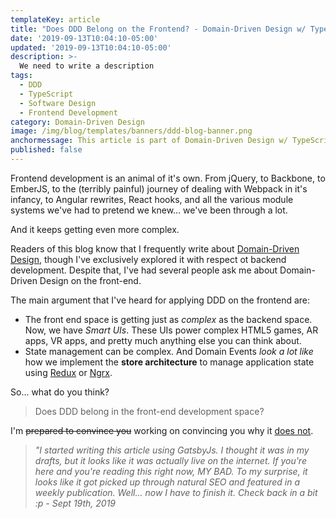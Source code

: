 ```yaml
---
templateKey: article
title: "Does DDD Belong on the Frontend? - Domain-Driven Design w/ TypeScript"
date: '2019-09-13T10:04:10-05:00'
updated: '2019-09-13T10:04:10-05:00'
description: >-
  We need to write a description
tags:
  - DDD
  - TypeScript
  - Software Design
  - Frontend Development
category: Domain-Driven Design
image: /img/blog/templates/banners/ddd-blog-banner.png
anchormessage: This article is part of Domain-Driven Design w/ TypeScript series. Continue reading <a href="/articles/categories/domain-driven-design">here</a>.
published: false
---
```


Frontend development is an animal of it's own. From jQuery, to Backbone, to EmberJS, to the (terribly painful) journey of dealing with Webpack in it's infancy, to Angular rewrites, React hooks, and all the various module systems we've had to pretend we knew... we've been through a lot.

And it keeps getting even more complex.

Readers of this blog know that I frequently write about [Domain-Driven Design](/articles/categories/domain-driven-design/), though I've exclusively explored it with respect ot backend development. Despite that, I've had several people ask me about Domain-Driven Design on the front-end.

The main argument that I've heard for applying DDD on the frontend are:

- The front end space is getting just as _complex_ as the backend space. Now, we have _Smart UIs_. These UIs power complex HTML5 games, AR apps, VR apps, and pretty much anything else you can think about.
- State management can be complex. And Domain Events _look a lot like_ how we implement the **store architecture** to manage application state using [Redux](https://redux.js.org/) or [Ngrx](https://ngrx.io/).

So... what do you think? 

> Does DDD belong in the front-end development space?

I'm ~~prepared to convince you~~ working on convincing you why it <u>does not</u>.

> _"I started writing this article using GatsbyJs. I thought it was in my drafts, but it looks like it was actually live on the internet. If you're here and you're reading this right now, MY BAD. To my surprise, it looks like it got picked up through natural SEO and featured in a weekly publication. Well... now I have to finish it. Check back in a bit :p - Sept 19th, 2019_

<!-- - DDD was meant to address

![DDD Diagram](/img/blog/ddd-intro/ddd-diagram.svg)
<p class="caption">Eric Evans' original DDD architecture diagram. Notice that Model-Driven Design and the Smart UI are mutually exclusive?</p> -->

<!-- ## <a class="anchor" name="Goals-of-DDD"></a>DDD was meant to simplify organizing business logic

Domain-Driven Design is the approach to software development which enables us to translate **complex problem domains** into rich, expressive and evolving software. 

The applications that DDD is well suited for are ones with _lots_ of **business logic**.

Applications built around DDD organize logic into different categories. Some examples are **core business logic**, **application layer logic**, **data access logic**, and **presentation logic**, etc.

### <div class="expandable-section">Read more about logic types in application development <div class="expandable-section-button" onclick="toggleExpandableSection('logic-types')">+</div></div>

<div id="logic-types" class="expandable-section-content">
  <p>These are the categories of business logic.</p>
  <ul>
    <li>Presentation logic: Logic that's concerned with how we present something to the user.</li>
    <li>Data access / adapter logic: Logic concerned with access an infrastructure laywer concern like caches, databases, front-ends, etc.</li>
    <li>Application layer logic / use case: Application specific logic. In an enterprise with several different applications (think Google's Docs, Sheets, Maps, etc), each application has it's own set of use cases and policy that governs those use cases.</li>
    <li>Domain layer logic: Core business that doesn't quite fit within the confines of a single entity.</li>
    <li>Validation logic: Logic that ensures that objects are valid.</li>
    <li>Core business logic: Logic that can be confined to a single entity. Ex: in a blog, the fact that a `comment` entity is created with `approved: true` or `approved: false` should be central the creation of a `comment` domain object.</li>
  </ul>
</div> -->

<!-- Among those categories of logic, the obvious candidate for logic that should belong on the front-end is **presentation logic**.

There are also times when **validation logic** (the kind that lives in our [Value Objects](/articles/typescript-value-object/)) can be duplicated to the frontend for things like form validation. 

---

## High-level policy and low-level details

What's **high-level** policy? What's a **low-level** detail?

The **highest-level** policy is anything within the **domain layer**.

The _next_ highest level is anything within the **application layer**.

Everything else after that is a _detail_... <u>including the front-end</u>.

![](/img/wiki/dependency-rule/clean-architecture-layers.svg)

The <u>heart of our application</u> is the **domain layer** which contains the core business rules in addition to the **application layer**. The application layer relies on the domain layer but contains the rules for the _current_ application (think about the _core business rules_ shared between Google apps like Docs, Drive, Sheets, and Maps).

<p class="special-quote"><b>The Dependency Rule</b>: If we apply the <a href="/articles/enterprise-typescript-nodejs/clean-nodejs-architecture/">clean architecture</a>, the <a href="/wiki/dependency-rule/">the dependency rule</a> states that high-level policy shouldn't rely on low-level details.</p> -->

<!-- 
Why do we organize our application like this? 

Is there a reason nothing in an _inner circle_ can't rely on something from an outer circle?

Is the a reason why an _entity_ can't rely on a _repository_ directly?

There certainly is. It's the **Open-Closed Principle**.

### The Open-Closed Principle

The **Open-Closed Principle** states that components should be open for extension, but closed for modification.

At the class level, I think this is well understood.

Blah blah blah.

But at the architectual level, our decision to put the **most important stuff** in the center and **minimize it's dependency on anything else** is not only OCP, but a way to protect our architecture from _volatility_.

### Volatility

Volatility is how likely some component will need to change.

Some components need to be changed all the time.

Therefore, it's best to minimize the amount of code that _depends_ on that.

Low-level details like the **front-end** is the best example of things that need to change often.

How often are you asked to change the position of a button, change what happens after you login, or change the color of something on the screen?

Consider expensive it would be to build and maintain applications if the front-end contained policy that other components relied on.

A change to the front-end would break everything else.

So we minimize the amount of mission critical business rules within the front-end to next to none because _the front-end is a detail_. -->

<!-- ## <a class="anchor" name="The-front-end-is-a-detail"></a>Backend is law

<img style="width: 100%;" src="/img/blog/ddd-frontend/generic-application-architecture.svg"/>

- The backend is a stable dependency that we a) protect from changes to infrastructure layer concerns (views, databases, caches, etc) and b) contains the high-level policy.
  - The Open-Closed Principle says that components should be open for extension, but closed for modification.
    - The goal is to make it so that
    - If your boss told you to change the color of the background on the client app, is that going to break the backend?
    - No, because architecturally, our system is open for extension but closed for abstraction. 
    - This is what we're doing when we **put all the high-level policy in the backend** and ensure that the front-end contains no high-level policy.

    - why do we do that?
      - because we know that the front-end is voltatile, we know that we're going to be asked to change things all the time presentationally, and that's what makes it voltatile.
      - Frontends get created and wiped away all the time because they're not as mission critical and risky to change as the back-end.
      - and that's probably why for most developers, their first developer job will most likely be as a frontend developer. 
    
    - if we were asked to change some high-level policy in the backend, would that affect the front-end?
      - has sure might. it has a great potential to affect everything that relies on it, which includes **the front end** _AND_ the **database**.

 -->

<!-- 
<img style="width: 100%;" src="/img/blog/ddd-frontend/generic-application-architecture.svg"/>

<img style="width: 100%;" src="/img/blog/ddd-frontend/component-volatility.svg"/> -->


<!-- 
## <a class="anchor" name="Frontend Complexity is Architectural"></a>The front-end complexity is architectural

Temporarily ignoring complex things like rendering svgs, projecting 3D shapes, or facial detection, the most common complexity faced in **large front-end applications** is an architectural complexity.

The goal of every front-end framework is to simplify the way that we:

- Define data (data storage)
- Signal that data changes (change detection)
- React to data changes (data flow)

There's no shortage of approaches to handle this. 

- Data storage: Redux/Ngrx store architecture, service-oriented architecture, etc
- Change detection: Angular Zones, Vue's `Object.defineProperty(), React reconcilliation, etc
- React to data changes: Observables, hooks, one-way data flow, etc

How do you decide which one to use? 

These are the early architectural decisions that have a profound impact on the quality and ease of development for the remainder of the project's lifespan.  -->

<!-- Would it be fair to say that choosing a front end architectural stack influences the rest of your development efforts on that project? 

Would it be fair to say that this choice is the **high-level policy**, and the code we write for the rest of the application are the **low-level details**? -->

<!-- When you choose a frontend architecture, that stack influences _the way_ you write for the rest of the project.

Choosing that stack, organizing code, and coding within the framework dictated by the stack is (arguably) the most challenging part of front-end development.

<u>None of this has to do with encapsulating a domain model to simplify business logic</u>.

And again, that's what DDD is primarily meant to do.

What's the domain of the front-end anyway?

## The domain of the frontend is the DOM

In a **recruting enterprise**, an application that helps coders get jobs might need the help from several subdomains, like `jobs`, `billing`, `notifications`, `users`, and so on.

What's the domain of the front-end?

If it has to be anything, it's the DOM. -->

<!-- The majority of our front-endcode is _dumb_ to the actual problem domain. It largely entails simply **validating forms** before making API calls, **presenting data**, and responding to events like _clicks_ or _button presses_.

<img style="width: 75%;" src="/img/blog/ddd-frontend/frontend-subdomain.svg"/>

<p class="caption">The primary concepts of coding within the DOM.</p> -->

<!-- These are the concerns we interact with on a daily basis. We're **far** from _being responsible for_ or even _having to acknowledge_ the high-level policy that resides in the backend.

Note that this isn't always the case. Sometimes, in presentation-heavy applications like games or applications with canvas / D3 rendering, domain logic _does_ get <u>duplicated into the presentation layer in order to influence how things are presented</u>. We'll discuss those scenarios in TODO: Domain Knowledge in the Presentation Layer.

## Container components vs. dumb functional components

In 2019, component theory is common knowledge for front-end developers using modern JavaScript frameworks.

The idea is the **container components** are smart- they hold the state and methods that are responsible for _changing_ the state. -->

<!-- Container components are parents to **dumb functional components**. These are components that simply accept the current state/props from the **container components**. They hold no state, and notify the parent when we want to carry out an action.

When we say to keep the UI dumb, we're _not referring to container theory_.

When we say to keep the UI dumb, we mean to keep the UI free of **high-level policy**.

## Validation logic 

In Domain-Driven Design, **value objects** are responsible for validation logic.

If we had a `User` class and we wanted to ensure that no `User` could ever be created with an invalid `email`, we'd change the type of `email:string` to `email: UserEmail` and create a `UserEmail` value object to control creation of the valid `UserEmail`. See the example of a `UserEmail` class below.

```typescript
import { TextUtil } from '../utils'
import { Result, Guard } from '../../core'

interface UserEmailProps {
  email: string;
}

export class UserEmail extends ValueObject<UserEmailProps> {

  // Private constructor. No one can say "new UserEmail('diddle')"
  private constructor (props: UserEmailProps) {
    super(props);
  }

  // Factory method, can do UserEmail.create() 
  public static create (props: UserEmailProps): Result<UserEmail> {
    if (Guard.againstNullOrUndefined(props.email) || 
      !TextUtil.isValidEmail(props.email)) {
        return Result.fail<UserEmail>("Email not provided or not valid.");
    }  else {
      return Result.ok<UserEmail>(new UserEmail(props));
    }
  }
}
```

That begs the question, since **validation logic** is one of the forms of logic _does_ have a place on the front-end, should we **package this value object class** and _share_ it on both the front-end and back-end?

Should we create an **npm library** and put the common code there?

<p class="special-quote"><b>Shared kernel</b>: In DDD lingo, a shared kernel is a library or package of domain objects shared across the entire enterprise. This could be an <b>npm</b> library.</p>

You could do that, but sharing **domain-layer code** between the front-end and the back-end is an **architecturally messy decision** that violates the Open-Closed Principle (OCP), the Single Responsibility Principle (SRP), and the Stable Depdency Principle (SDP).

TODO: We can expand on this later.

Sometimes principles get broken, but I'll leave it to your pragmatism to decide if it's worth maintaining a library that breaks OCP, SRP, and SDP vs. copying email validation code (although not very DRY).

It's also a fact that the backend is a single-source of truth, so unless for less trivial examples of validating an email, it would make more sense to enable the front-end issue the command and see what happens.

## What code gets shared between front-end and back-end?

DTOs (data transmission objects) are client-side entities.

DTOs can also be thought of as view models.

DTOs are really simple classes or interfaces that just dictate the _shape_ of the view model that gets sent to the client via HTTP.

These interfaces _can be shared_. This would be the first thing that I would locate in a library. DTOs may be used by two different agents (front-end + back-end), but they are used by them <u>for the same purpose (to represent the client-side view model)</u>. -->

<!-- The _names_ of Domain Events might also appear in a client-side library in order to strictly type a `switch` statement of events over a websocket stream, but a longer discussion about how and when to share code is probably required here.

## Front-end shouldn't need to concern itself with infrastructure and persistence concerns like UUIDs and domain events

In DDD, we use a **factory method** to create entities. When that succeeds, we get an entity with a unique UUID is assigned to it. At that point, we can save the entity to the database using a repository.

When we shared our entity code on the frontend, we've made the frontend repsonsible for validation logic AND **creating the id** to be used to save the entity to persistence.

This is a quick way to make things difficult to reason about. We've lost vision of who's responsibility it is to **generate** the id.

<img style="width: 100%;" src="/img/blog/ddd-frontend/infra-concern.svg"/>

<p class="caption">The client shouldn't be involved in deciding what the id that gets persisted for a domain object (that doesn't event exist yet) is.</p> -->

  <!-- - When a request comes in, let's say to `CreateUserController` that pulls an `email: string` and `password: string` out of the request body. The subsequent validation logic to ensure `email` and `password` adhere to valid `UserEmail` and `UserPassword` value objects happens **before the `UserEmail` and `UserPassword`** are passed into the `CreatetUser` **use case / application service**. Then, it's the **use case** that creates the `User` entity from both `UserEmail` and `UserPassword`, creating a unique entity ID in the backend. -->
<!-- 
The concept of ids and primary keys are a database and persistence concern, so why are we involving the front-end in that process?


- The backend is a stable dependency that we a) protect from changes to infrastructure layer concerns (views, databases, caches, etc) and b) contains the high-level policy.
  - The Open-Closed Principle says that components should be open for extension, but closed for modification.
    - The goal is to make it so that
    - If your boss told you to change the color of the background on the client app, is that going to break the backend?
    - No, because architecturally, our system is open for extension but closed for abstraction. 
    - This is what we're doing when we **put all the high-level policy in the backend** and ensure that the front-end contains no high-level policy.

    - why do we do that?
      - because we know that the front-end is voltatile, we know that we're going to be asked to change things all the time presentationally, and that's what makes it voltatile.
      - Frontends get created and wiped away all the time because they're not as mission critical and risky to change as the back-end.
      - and that's probably why for most developers, their first developer job will most likely be as a frontend developer. 
    
    - if we were asked to change some high-level policy in the backend, would that affect the front-end?
      - has sure might. it has a great potential to affect everything that relies on it, which includes **the front end** _AND_ the **database**.
    
  - so for that reason, that's precisely why we limit the amount of high-level policy (to none, ideally) on the front end. And organizing high-level policy is exactly what DDD is for. -->

  <!-- - what's high-level policy?
    - high-level policy are the business rules
      - for example, the **entities** (the main place to store high-level policy, second level)
        - an example might that when a comment gets pos
    - the **dependency rule** states that dependencies should always point towards high-level policy (show clean architecture image).
    - in terms of the layered architecture, the domain layer contains the high-level policy.
    - architecturally, the way we stucture web apps is done in order to protect high-level policy from changes to low-level details -->


<!-- - @commands-and-queries
  - The front-end shouldn't ever _dispatch domain events_. That doesn't make sense.
  - Domain Events happen after COMMANDS are executed. 
  - For example, if the client makes a POST request to /api/users/new (CreateUser) (command), then when the User aggregate is created, it will create a UserCreated domain event (past tense). Then, when the aggregate is successfully saved, THAT's when the domain event will be dispatched and everyone interesting in that event will be notified.
  - Because the client can't tell if a command was successful (since the client should be completely divorced from persistence concerns), it shouldn't ever be responsible for dispatching domain events. -->

<!-- - Soft comparison of front-end constructs to domain constructs:
  - Repository => Service + API call
    - The repository is responsible for pulling domain objects from persistence and saving them. 
      In the same vein, we can think of our client side Service adapters to the RESTful Apis as Repositories. This is a little bit of a stretch, but semantically- they serve similar puposes.
  - Value Objects => Validation Logic
    - If we want to verify form fields on the front end `onchange` or `onblur`, checking the Result<T> of a factory method or abstract factory for the domain object would work, but it's probably overkill for us to attempt to use value objects on the frontend for that reason. -->
<!-- 
  - Domain Events => Redux immutable actions
    - In Redux, when we dispatch actions in Redux, we're decoupling the action from the _way the system changes in response to that action_. This is essentially **The Hollywood Principle** or Inversion of Control: "don't call us, we'll call you". 
    - But should we dispatch domain events from the frontend? See: @commands-and-queries

    - Domain Events => Push notifications / websocket connection
    - Sometimes we want to be notified when things happen in the backend. Using a websocket  connection or push notifications, we can listen subscribe to  things we're concerned about.  -->


<!-- - Examples where presentation logic is affected by models:
  - Games (Gun models)
    - Maybe we need to be able to retrieve metadata about a particular weapon to figure out how to render it (color, etc) and what it's behavior might be like. (side note: in gaming, they separate the model from the behaviourr- this is called ECS - entity,component system and it looks like an Anemic Domain Model).
  - But even still, the high-level policy is in the backend, it's in the backend where we decide upon the logic. This is adhering to the Open-Closed Principle.

- Examples where access to a domain event stream would be useful
  - GitLab / GitHub
  - Marine Magnetics -->




<!-- 
Discussing front-end vs. back-end for DDD. Most front-ends are no longer dumb and contain a fair share of logic these days. How do we share it effectively and is the front-end its own DDD service or just a consumer/adapter?


Objective: Contribute original insights to a field through your research and experimentation. -->